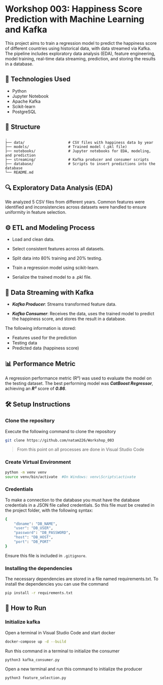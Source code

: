 # Workshop 003: Happiness Score Prediction with Machine Learning and Kafka

This project aims to train a regression model to predict the happiness score of different countries using historical data, with data streamed via Kafka. The pipeline includes exploratory data analysis (EDA), feature engineering, model training, real-time data streaming, prediction, and storing the results in a database.


## 🧪 Technologies Used

- Python
- Jupyter Notebook
- Apache Kafka
- Scikit-learn
- PostgreSQL


## 📁 Structure
```
.
├── data/                    # CSV files with happiness data by year
├── models/                  # Trained model (.pkl file)
├── notebooks/               # Jupyter notebooks for EDA, modeling, and prediction
├── streaming/               # Kafka producer and consumer scripts
├── database/                # Scripts to insert predictions into the database
└── README.md
```


## 🔍 Exploratory Data Analysis (EDA)

We analyzed 5 CSV files from different years. Common features were identified and inconsistencies across datasets were handled to ensure uniformity in feature selection.


## ⚙️ ETL and Modeling Process

- Load and clean data.

- Select consistent features across all datasets.

- Split data into 80% training and 20% testing.

- Train a regression model using scikit-learn.

- Serialize the trained model to a .pkl file.


## 🔄 Data Streaming with Kafka

- **_Kafka Producer_**: Streams transformed feature data.

- **_Kafka Consumer_**: Receives the data, uses the trained model to predict the happiness score, and stores the result in a database.

The following information is stored:

- Features used for the prediction
- Testing data
- Predicted data (happiness score)


## 📊 Performance Metric

A regression performance metric (R²) was used to evaluate the model on the testing dataset. The best performing model was **_CatBoost Regressor_**, achieving an **_R²_** score of **_0.86_**.


## 🛠️ Setup Instructions

### Clone the repository

Execute the following command to clone the repository

```bash
git clone https://github.com/natam226/Workshop_003

```
> From this point on all processes are done in Visual Studio Code

### Create Virtual Environment
```bash
python -m venv venv
source venv/bin/activate  #On Windows: venv\Scripts\activate
```

### Credentials
To make a connection to the database you must have the database credentials in a JSON file called credentials. So this file must be created in the project folder, with the following syntax:

```bash
{
    "dbname": "DB_NAME",
    "user": "DB_USER",
    "password": "DB_PASSWORD",
    "host": "DB_HOST",
    "port": "DB_PORT"    
}
```
Ensure this file is included in `.gitignore`.

### Installing the dependencies
The necessary dependencies are stored in a file named requirements.txt. To install the dependencies you can use the command
```bash
pip install -r requirements.txt
```


## 🚀 How to Run

### Initialize kafka

Open a terminal in Visual Studio Code and start docker
```bash
docker-compose up -d --build
```

Run this command in a terminal to initialize the consumer
```bash
python3 kafka_consumer.py 
```

Open a new terminal and run this command to initialize the producer
```bash
python3 feature_selection.py
```



